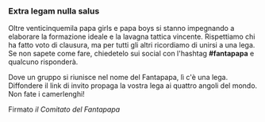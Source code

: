 ### Extra legam nulla salus

Oltre venticinquemila papa girls e papa boys si stanno impegnando a elaborare la formazione ideale e la lavagna tattica vincente.
Rispettiamo chi ha fatto voto di clausura, ma per tutti gli altri ricordiamo di unirsi a una lega.
Se non sapete come fare, chiedetelo sui social con l'hashtag **#fantapapa** e qualcuno risponderà.

Dove un gruppo si riunisce nel nome del Fantapapa, lì c'è una lega.
Diffondere il link di invito propaga la vostra lega ai quattro angoli del mondo.
Non fate i camerlenghi!

Firmato _il Comitato del Fantapapa_
